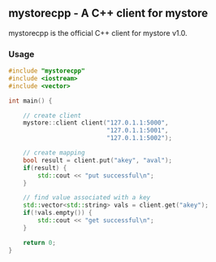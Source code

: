## mystorecpp - A C++ client for mystore

mystorecpp is the official C++ client for mystore v1.0.

### Usage
```cpp
#include "mystorecpp"
#include <iostream>
#include <vector>

int main() {

    // create client
    mystore::client client("127.0.1.1:5000",
                           "127.0.1.1:5001",
                           "127.0.1.1:5002");

    // create mapping
    bool result = client.put("akey", "aval");
    if(result) {
        std::cout << "put successful\n";
    }

    // find value associated with a key
    std::vector<std::string> vals = client.get("akey");
    if(!vals.empty()) {
        std::cout << "get successful\n";
    }

    return 0;
}
```



